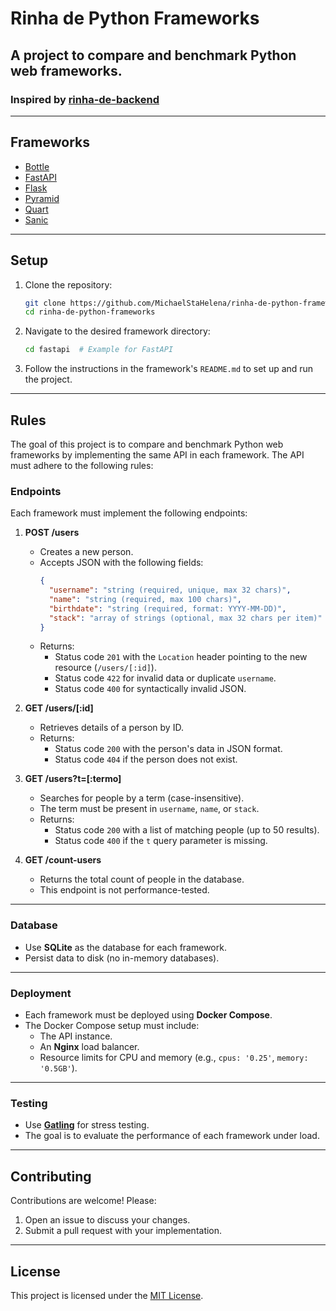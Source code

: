 # Rinha de Python Frameworks  
## A project to compare and benchmark Python web frameworks.  
### Inspired by [rinha-de-backend](https://github.com/zanfranceschi/rinha-de-backend-2023-q3)  

---

## **Frameworks**  
- [Bottle](bottle/)  
- [FastAPI](fastapi/)  
- [Flask](flask/)  
- [Pyramid](pyramid/)  
- [Quart](quart/)  
- [Sanic](sanic/)  

---

## **Setup**  
1. Clone the repository:  
   ```bash
   git clone https://github.com/MichaelStaHelena/rinha-de-python-frameworks.git
   cd rinha-de-python-frameworks
   ```

2. Navigate to the desired framework directory:  
   ```bash
   cd fastapi  # Example for FastAPI
   ```

3. Follow the instructions in the framework's `README.md` to set up and run the project.  

---

## **Rules**  
The goal of this project is to compare and benchmark Python web frameworks by implementing the same API in each framework. The API must adhere to the following rules:  

### **Endpoints**  
Each framework must implement the following endpoints:  

1. **POST /users**  
   - Creates a new person.  
   - Accepts JSON with the following fields:  
     ```json
     {
       "username": "string (required, unique, max 32 chars)",
       "name": "string (required, max 100 chars)",
       "birthdate": "string (required, format: YYYY-MM-DD)",
       "stack": "array of strings (optional, max 32 chars per item)"
     }
     ```
   - Returns:  
     - Status code `201` with the `Location` header pointing to the new resource (`/users/[:id]`).  
     - Status code `422` for invalid data or duplicate `username`.  
     - Status code `400` for syntactically invalid JSON.  

2. **GET /users/[:id]**  
   - Retrieves details of a person by ID.  
   - Returns:  
     - Status code `200` with the person's data in JSON format.  
     - Status code `404` if the person does not exist.  

3. **GET /users?t=[:termo]**  
   - Searches for people by a term (case-insensitive).  
   - The term must be present in `username`, `name`, or `stack`.  
   - Returns:  
     - Status code `200` with a list of matching people (up to 50 results).  
     - Status code `400` if the `t` query parameter is missing.  

4. **GET /count-users**  
   - Returns the total count of people in the database.  
   - This endpoint is not performance-tested.  

---

### **Database**  
- Use **SQLite** as the database for each framework.  
- Persist data to disk (no in-memory databases).  

---

### **Deployment**  
- Each framework must be deployed using **Docker Compose**.  
- The Docker Compose setup must include:  
  - The API instance.  
  - An **Nginx** load balancer.  
  - Resource limits for CPU and memory (e.g., `cpus: '0.25'`, `memory: '0.5GB'`).  

---

### **Testing**  
- Use **[Gatling](https://gatling.io/)** for stress testing.  
- The goal is to evaluate the performance of each framework under load.  

---

## **Contributing**  
Contributions are welcome! Please:  
1. Open an issue to discuss your changes.  
2. Submit a pull request with your implementation.  

---

## **License**  
This project is licensed under the [MIT License](LICENSE).  
